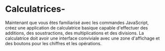 # Calculatrices-
Maintenant que vous êtes familiarisé avec les commandes JavaScript, créez une application de calculatrice basique capable d'effectuer des additions, des soustractions, des multiplications et des divisions. La calculatrice doit avoir une interface conviviale avec une zone d'affichage et des boutons pour les chiffres et les opérations.
